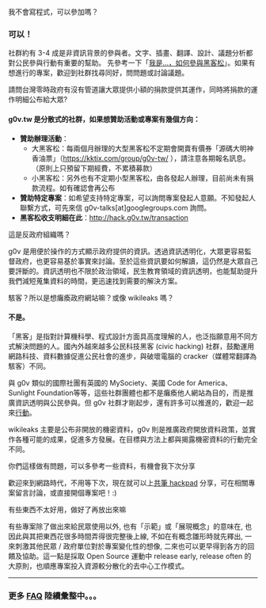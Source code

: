 <div class="ui message">
  <div class="header">
    <i class="comment outline icon"></i>
    我不會寫程式，可以參加嗎？
  </div>
</div>

### 可以！
社群約有 3-4 成是非資訊背景的參與者。文字、插畫、翻譯、設計、議題分析都對公民參與行動有重要的幫助。
先參考一下「[我是...，如何參與黑客松](https://g0v.hackpad.tw/...--ciS8hEGw7iu)」。如果有想進行的專案，歡迎到社群找尋同好，問問題或討論議題。

<div class="ui message">
  <div class="header">
    <i class="comment outline icon"></i>請問台灣零時政府有沒有管道讓大眾提供小額的捐款提供其運作，同時將捐款的運作明細公布給大眾?
  </div>
</div>

#### g0v.tw 是分散式的社群，如果想贊助活動或專案有幾個方向：
* **贊助辦理活動**：
  * 大黑客松：每兩個月辦理的大型黑客松不定期會開賣有價券「源碼大明神香油票」（https://kktix.com/group/g0v-tw/ ），請注意各期報名訊息。（原則上只預留下期經費，不累積募款）
  * 小黑客松：另外也有不定期小型黑客松，由各發起人辦理，目前尚未有捐款流程。如有確認會再公布
* **贊助特定專案**：如希望支持特定專案，可以詢問專案發起人意願。不知發起人聯繫方式，可先來信 g0v-talks[at]googlegroups.com 詢問。
* **黑客松收支明細在此**：http://hack.g0v.tw/transaction

<div class="ui message">
  <div class="header">
    <i class="comment outline icon"></i>這是反政府組織嗎？
  </div>
</div>

g0v 是用便於操作的方式顯示政府提供的資訊。透過資訊透明化，大眾更容易監督政府，也更容易基於事實來討論。至於這些資訊要如何解讀，這仍然是大眾自己要評斷的。資訊透明也不限於政治領域，民生教育領域的資訊透明，也能幫助提升我們減短蒐集資料的時間，更迅速找到需要的解決方案。

<div class="ui message">
  <div class="header">
    <i class="comment outline icon"></i>駭客？所以是想癱瘓政府網站嘛？或像 wikileaks 嗎？
  </div>
</div>

#### 不是。
「黑客」是指對計算機科學、程式設計方面具高度理解的人，也泛指願意用不同方式解決問題的人。國內外越來越多公民科技黑客 (civic hacking) 社群，鼓勵運用網路科技、資料數據促進公民社會的進步，與破壞電腦的 cracker（媒體常翻譯為駭客）不同。

與 g0v 類似的國際社團有英國的 MySociety、美國 Code for America、Sunlight Foundation等等，這些社群團體也都不是癱瘓他人網站為目的，而是推廣資訊透明與公民參與。但 g0v 社群才剛起步，還有許多可以推進的，歡迎一起來[行動](/join.html)。

wikileaks 主要是公布非開放的機密資料，g0v 則是推廣政府開放資料政策，並實作各種可能的成果，促進多方發展。在目標與方法上都與揭露機密資料的行動完全不同。

<div class="ui message">
  <div class="header">
    <i class="comment outline icon"></i>你們這樣做有問題，可以多參考一些資料，有機會我下次分享
  </div>
</div>

歡迎來到網路時代，不用等下次，現在就可以上[共筆 hackpad](http://g0v.hackpad.tw) 分享，可在相關專案留言討論，或直接開個專案吧！:)

<div class="ui message">
  <div class="header">
    <i class="comment outline icon"></i>有些東西不太好用，做好了再放出來嘛
  </div>
</div>

有些專案除了做出來給民眾使用以外, 也有「示範」或「展現概念」的意味在, 也因此與其把東西花很多時間弄得很完整後上線, 不如在有概念雛形時就先釋出, 一來刺激其他民眾 / 政府單位對於專案變化性的想像, 二來也可以更早得到各方的回饋及協助。這一點是採取 Open Source 運動中 release early, release often 的大原則，也順應專案投入資源較分散化的去中心工作模式。

-----
### 更多 [FAQ](https://g0v.hackpad.tw/g0v-FAQ-ULNGIs20R9X) 陸續彙整中。。。
